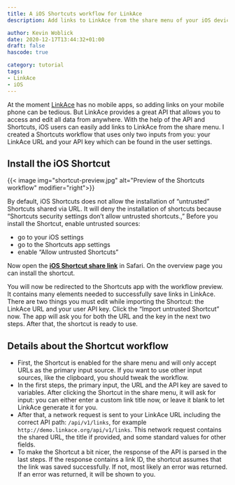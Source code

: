 ```yaml
---
title: A iOS Shortcuts workflow for LinkAce
description: Add links to LinkAce from the share menu of your iOS device with the help of this Shortcuts workflow.

author: Kevin Woblick
date: 2020-12-17T13:44:32+01:00
draft: false
hascode: true

category: tutorial
tags:
- LinkAce
- iOS
---
```


At the moment [LinkAce](https://www.linkace.org/) has no mobile apps, so adding links on your mobile phone can be tedious. But LinkAce provides a great API that allows you to access and edit all data from anywhere. With the help of the API and Shortcuts, iOS users can easily add links to LinkAce from the share menu. I created a Shortcuts workflow that uses only two inputs from you: your LinkAce URL and your API key which can be found in the user settings.


## Install the iOS Shortcut

{{< image img="shortcut-preview.jpg" alt="Preview of the Shortcuts workflow" modifier="right">}}

By default, iOS Shortcuts does not allow the installation of “untrusted” Shortcuts shared via URL. It will deny the installation of shortcuts because “Shortcuts security settings don’t allow untrusted shortcuts.,” Before you install the Shortcut, enable untrusted sources:

* go to your iOS settings
* go to the Shortcuts app settings
* enable “Allow untrusted Shortcuts”

Now open the [**iOS Shortcut share link**](https://www.icloud.com/shortcuts/884b88602bef47f2a2249e05b7c998fd) in Safari. On the overview page you can install the shortcut.

You will now be redirected to the Shortcuts app with the workflow preview. It contains many elements needed to successfully save links in LinkAce. There are two things you must edit while importing the Shortcut: the LinkAce URL and your user API key. Click the “Import untrusted Shortcut” now. The app will ask you for both the URL and the key in the next two steps. After that, the shortcut is ready to use.


## Details about the Shortcut workflow

* First, the Shortcut is enabled for the share menu and will only accept URLs as the primary input source. If you want to use other input sources, like the clipboard, you should tweak the workflow.
* In the first steps, the primary input, the URL and the API key are saved to variables. After clicking the Shortcut in the share menu, it will ask for input: you can either enter a custom link title now, or leave it blank to let LinkAce generate it for you.
* After that, a network request is sent to your LinkAce URL including the correct API path: `/api/v1/links`, for example `http://demo.linkace.org/api/v1/links`. This network request contains the shared URL, the title if provided, and some standard values for other fields.  
* To make the Shortcut a bit nicer, the response of the API is parsed in the last steps. If the response contains a link ID, the shortcut assumes that the link was saved successfully. If not, most likely an error was returned. If an error was returned, it will be shown to you.

